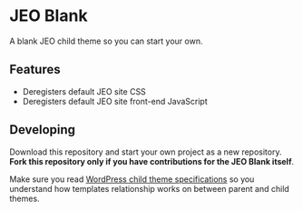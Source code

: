 # JEO Blank

A blank JEO child theme so you can start your own.

## Features

 - Deregisters default JEO site CSS
 - Deregisters default JEO site front-end JavaScript

## Developing

Download this repository and start your own project as a new repository. **Fork this repository only if you have contributions for the JEO Blank itself**.

Make sure you read [WordPress child theme specifications](https://codex.wordpress.org/Child_Themes) so you understand how templates relationship works on between parent and child themes. 

